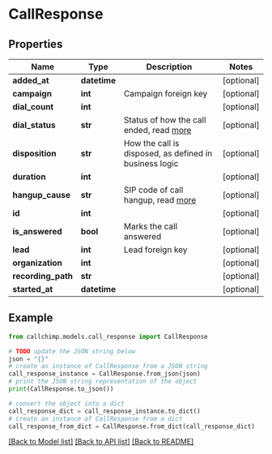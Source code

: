 # CallResponse


## Properties

Name | Type | Description | Notes
------------ | ------------- | ------------- | -------------
**added_at** | **datetime** |  | [optional] 
**campaign** | **int** | Campaign foreign key | [optional] 
**dial_count** | **int** |  | [optional] 
**dial_status** | **str** | Status of how the call ended, read [more](https://www.voip-info.org/asterisk-variable-dialstatus/) | [optional] 
**disposition** | **str** | How the call is disposed, as defined in business logic | [optional] 
**duration** | **int** |  | [optional] 
**hangup_cause** | **str** | SIP code of call hangup, read [more](https://www.voip-info.org/asterisk-variable-hangupcause/) | [optional] 
**id** | **int** |  | [optional] 
**is_answered** | **bool** | Marks the call answered | [optional] 
**lead** | **int** | Lead foreign key | [optional] 
**organization** | **int** |  | [optional] 
**recording_path** | **str** |  | [optional] 
**started_at** | **datetime** |  | [optional] 

## Example

```python
from callchimp.models.call_response import CallResponse

# TODO update the JSON string below
json = "{}"
# create an instance of CallResponse from a JSON string
call_response_instance = CallResponse.from_json(json)
# print the JSON string representation of the object
print(CallResponse.to_json())

# convert the object into a dict
call_response_dict = call_response_instance.to_dict()
# create an instance of CallResponse from a dict
call_response_from_dict = CallResponse.from_dict(call_response_dict)
```
[[Back to Model list]](../README.md#documentation-for-models) [[Back to API list]](../README.md#documentation-for-api-endpoints) [[Back to README]](../README.md)


